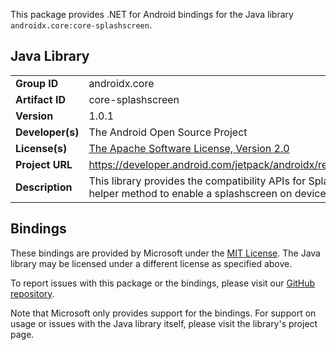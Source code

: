This package provides .NET for Android bindings for the Java library `androidx.core:core-splashscreen`.

## Java Library

| | |
|-|-|
| **Group ID** | androidx.core |
| **Artifact ID** | core-splashscreen |
| **Version** | 1.0.1 |
| **Developer(s)** | The Android Open Source Project |
| **License(s)** | [The Apache Software License, Version 2.0](http://www.apache.org/licenses/LICENSE-2.0.txt) |
| **Project URL** | https://developer.android.com/jetpack/androidx/releases/core#1.0.1 |
| **Description** | This library provides the compatibility APIs for SplashScreen and helper method to enable a splashscreen on devices prior Android 12 |

## Bindings

These bindings are provided by Microsoft under the [MIT License](https://opensource.org/licenses/MIT). The Java
library may be licensed under a different license as specified above.

To report issues with this package or the bindings, please visit our [GitHub repository](https://aka.ms/android-libraries).

Note that Microsoft only provides support for the bindings. For support on
usage or issues with the Java library itself, please visit the library's project page.
